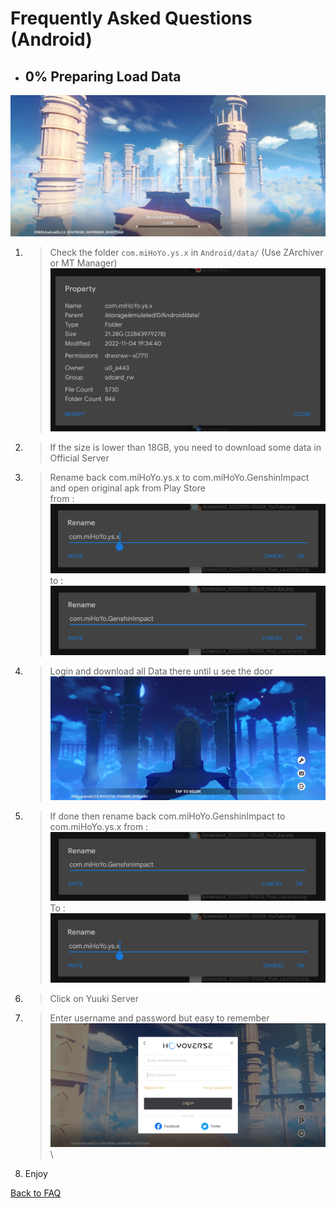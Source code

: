 # Frequently Asked Questions (Android)

- ## 0% Preparing Load Data

![stuck-data][stuck-data]

1. > Check the folder `com.miHoYo.ys.x` in `Android/data/` (Use ZArchiver or MT Manager)
![check-size][check-size]

2. > If the size is lower than 18GB, you need to download some data in Official Server

3. > Rename back com.miHoYo.ys.x to com.miHoYo.GenshinImpact and open original apk from Play Store\
from : \
![before-pkg][before-pkg]
to : \
![after-pkg][after-pkg]

4. > Login and download all Data there until u see the door\
![loading-door][loading-door]

5. > If done then rename back com.miHoYo.GenshinImpact to com.miHoYo.ys.x
from : \
![after-pkg][after-pkg]\
To : \
![before-pkg][before-pkg]

6. > Click on Yuuki Server
7. > Enter username and password but easy to remember\
![Login_Page](/YuukiPS/src/img/Android/Clone%20Version/Login_Page.png)\
8. Enjoy

[stuck-data]: /YuukiPS/src/img/Android/Clone%20Version/stuck-data.png
[check-size]: /YuukiPS/src/img/Android/Clone%20Version/Size_Check_Package.png
[before-pkg]: /YuukiPS/src/img/Android/Rename_Package_From.png
[after-pkg]: /YuukiPS/src/img/Android/Rename_Package_To.png
[loading-door]: /YuukiPS/src/img/Android/Genshin_Impact_Door_After_Loading.png

[Back to FAQ](/YuukiPS/docs/FAQ/Android/README.MD)
